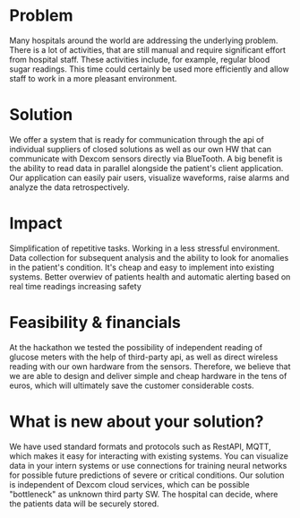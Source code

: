# Problem

Many hospitals around the world are addressing the underlying problem. There is a lot of activities, that are still manual and require significant effort from hospital staff. These activities include, for example, regular blood sugar readings. This time could certainly be used more efficiently and allow staff to work in a more pleasant environment.

# Solution

We offer a system that is ready for communication through the api of individual suppliers of closed solutions as well as our own HW that can communicate with Dexcom sensors directly via BlueTooth. A big benefit is the ability to read data in parallel alongside the patient's client application. Our application can easily pair users, visualize waveforms, raise alarms and analyze the data retrospectively.

# Impact 

Simplification of repetitive tasks. Working in a less stressful environment. Data collection for subsequent analysis and the ability to look for anomalies in the patient's condition. It's cheap and easy to implement into existing systems. Better overwiev of patients health and automatic alerting based on real time readings increasing safety

# Feasibility & financials

At the hackathon we tested the possibility of independent reading of glucose meters with the help of third-party api, as well as direct wireless reading with our own hardware from the sensors. Therefore, we believe that we are able to design and deliver simple and cheap hardware in the tens of euros, which will ultimately save the customer considerable costs.

# What is new about your solution?

We have used standard formats and protocols such as RestAPI, MQTT, which makes it easy for interacting with existing systems. You can visualize data in your intern systems or use connections for training neural networks for possible future predictions of severe or critical conditions. Our solution is independent of Dexcom cloud services, which can be possible "bottleneck" as unknown third party SW. The hospital can decide, where the patients data will be securely stored.
